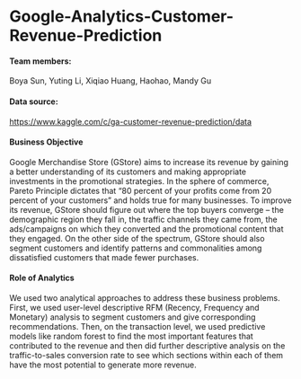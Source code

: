 # Google-Analytics-Customer-Revenue-Prediction
#### Team members: 
Boya Sun, Yuting Li, Xiqiao Huang, Haohao, Mandy Gu
#### Data source: 
https://www.kaggle.com/c/ga-customer-revenue-prediction/data
#### Business Objective
Google Merchandise Store (GStore) aims to increase its revenue by gaining a better understanding of its customers and making appropriate investments in the
promotional strategies. In the sphere of commerce, Pareto Principle dictates that “80 percent of
your profits come from 20 percent of your customers” and holds true for many businesses. To
improve its revenue, GStore should figure out
where the top buyers converge – the demographic region they fall in, the traffic channels they
came from, the ads/campaigns on which they converted and the promotional content that they
engaged. On
the other side of the spectrum, GStore should also segment customers and identify patterns and commonalities among
dissatisfied customers that made fewer purchases. 

#### Role of Analytics
We used two analytical approaches to address these business problems. First, we used user-level
descriptive RFM (Recency, Frequency and Monetary) analysis to segment customers and give
corresponding recommendations. Then, on the transaction level, we used predictive models like
random forest to find the most important features that contributed to the revenue and then did
further descriptive analysis on the traffic-to-sales conversion rate to see which sections within each
of them have the most potential to generate more revenue. 

